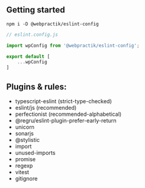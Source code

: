 ## Getting started

`npm i -D @webpractik/eslint-config`

``` js
// eslint.config.js

import wpConfig from '@webpractik/eslint-config';

export default [
    ...wpConfig
]
```


## Plugins & rules:

- typescript-eslint (strict-type-checked)
- eslint/js (recommended)
- perfectionist (recommended-alphabetical)
- @regru/eslint-plugin-prefer-early-return
- unicorn
- sonarjs
- @stylistic
- import
- unused-imports
- promise
- regexp
- vitest
- gitignore
